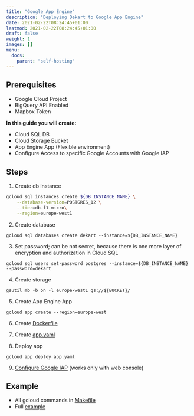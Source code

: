 ```yaml
---
title: "Google App Engine"
description: "Deploying Dekart to Google App Engine"
date: 2021-02-22T08:24:45+01:00
lastmod: 2021-02-22T08:24:45+01:00
draft: false
weight: 1
images: []
menu:
  docs:
    parent: "self-hosting"
---
```


## Prerequisites

* Google Cloud Project
* BigQuery API Enabled
* Mapbox Token

**In this guide you will create:**

* Cloud SQL DB
* Cloud Storage Bucket
* App Engine App (Flexible environment)
* Configure Access to specific Google Accounts with Google IAP

## Steps

1. Create db instance

```bash
gcloud sql instances create ${DB_INSTANCE_NAME} \
    --database-version=POSTGRES_12 \
    --tier=db-f1-micro\
    --region=europe-west1
```

2. Create database

```
gcloud sql databases create dekart --instance=${DB_INSTANCE_NAME}
```

3. Set password; can be not secret, because there is one more layer of encryption and authorization in Cloud SQL

```
gcloud sql users set-password postgres --instance=${DB_INSTANCE_NAME} --password=dekart
```

4. Create storage

```
gsutil mb -b on -l europe-west1 gs://${BUCKET}/
```

5. Create App Engine App

```
gcloud app create --region=europe-west
```

6. Create [Dockerfile](https://github.com/dekart-xyz/dekart/tree/main/install/app-engine/Dockerfile)

7. Create [app.yaml](https://github.com/dekart-xyz/dekart/tree/main/install/app-engine/app.example.yaml)


8. Deploy app

```
gcloud app deploy app.yaml
```

9. [Configure Google IAP](https://cloud.google.com/iap/docs/app-engine-quickstart) (works only with web console)

## Example

* All gcloud commands in [Makefile](https://github.com/dekart-xyz/dekart/tree/main/install/app-engine/Makefile)
* Full [example](https://github.com/dekart-xyz/dekart/tree/main/install/app-engine)

